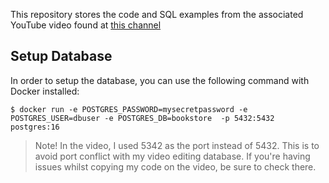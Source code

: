 This repository stores the code and SQL examples from the associated YouTube
video found at 
[this channel](https://www.youtube.com/watch?v=TCERYbgvbq0)

## Setup Database
In order to setup the database, you can use the following command with Docker 
installed:

```
$ docker run -e POSTGRES_PASSWORD=mysecretpassword -e POSTGRES_USER=dbuser -e POSTGRES_DB=bookstore  -p 5432:5432 postgres:16
```

> Note!
> In the video, I used 5342 as the port instead of 5432. This is to avoid
> port conflict with my video editing database. If you're having 
> issues whilst copying my code on the video, be sure to check there.
